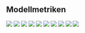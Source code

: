 ## Modellmetriken
![](https://asset.cml.dev/4a54e9977cdf06cc0cb90258f29a99d131b4db4a?cml=png)
![](https://asset.cml.dev/e2983556dec2aecf5cb7b246f136a8d757cb6087?cml=png)
![](https://asset.cml.dev/7d1642663a34bf10ccfa0c058a2d84851ec99a4e?cml=png)
![](https://asset.cml.dev/6b5aaebb0416ed73050fda288131dbd4d71e1cd4?cml=png)
![](https://asset.cml.dev/2a8b35c87008e561ee6fd6f7db0cb7876111ee31?cml=png)
![](https://asset.cml.dev/28709ad0f6c8597b48491e9cbac447a7836262c4?cml=png)
![](https://asset.cml.dev/4dcc21806a303894ba9351f35fe4f10632d3c2ed?cml=png)
![](https://asset.cml.dev/eca4d6cd013f4925983a2446719e8c399ac639a6?cml=png)
![](https://asset.cml.dev/3dd7ddd32dd6d5a36466d33f780cfb532113a6d5?cml=png)
![](https://asset.cml.dev/674e3093dda2dfcd6ed1a7fe21f25b7522a872e4?cml=png)
